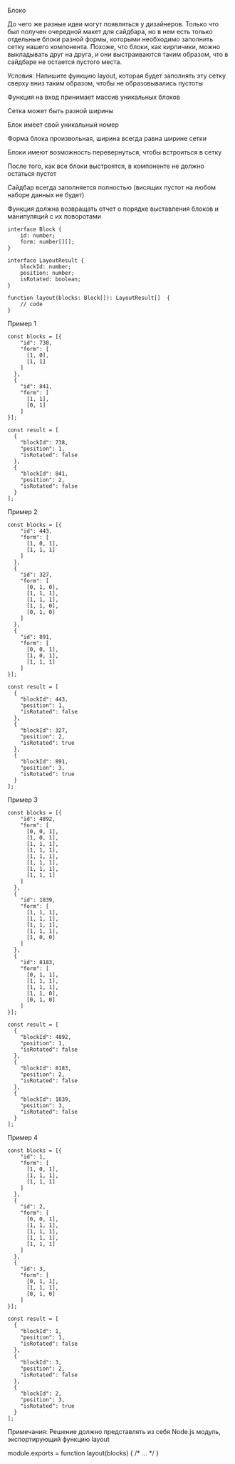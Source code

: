 Блоко

До чего же разные идеи могут появляться у дизайнеров. Только что был получен очередной макет для сайдбара, но в нем есть только отдельные блоки разной формы, которыми необходимо заполнить сетку нашего компонента. Похоже, что блоки, как кирпичики, можно выкладывать друг на друга, и они выстраиваются таким образом, что в сайдбаре не остается пустого места.
    
Условия:
Напишите функцию layout, которая будет заполнять эту сетку сверху вниз таким образом, чтобы не образовывались пустоты

Функция на вход принимает массив уникальных блоков

Сетка может быть разной ширины

Блок имеет свой уникальный номер

Форма блока произвольная, ширина всегда равна ширине сетки

Блоки имеют возможность перевернуться, чтобы встроиться в сетку

После того, как все блоки выстроятся, в компоненте не должно остаться пустот

Сайдбар всегда заполняется полностью (висящих пустот на любом наборе данных не будет)

Функция должна возвращать отчет о порядке выставления блоков и манипуляций с их поворотами

    interface Block {
        id: number;
        form: number[][];
    }
    
    interface LayoutResult {
        blockId: number;
        position: number;
        isRotated: boolean;
    }
    
    function layout(blocks: Block[]): LayoutResult[]  {
        // code
    }
    
Пример 1

    const blocks = [{
        "id": 738,
        "form": [
          [1, 0],
          [1, 1]
        ]
      },
      {
        "id": 841,
        "form": [
          [1, 1],
          [0, 1]
        ]
    }];
    
    const result = [
      {
        "blockId": 738,
        "position": 1,
        "isRotated": false
      },
      {
        "blockId": 841,
        "position": 2,
        "isRotated": false
      }
    ];
    
Пример 2

    const blocks = [{
        "id": 443,
        "form": [
          [1, 0, 1],
          [1, 1, 1]
        ]
      },
      {
        "id": 327,
        "form": [
          [0, 1, 0],
          [1, 1, 1],
          [1, 1, 1],
          [1, 1, 0],
          [0, 1, 0]
        ]
      },
      {
        "id": 891,
        "form": [
          [0, 0, 1],
          [1, 0, 1],
          [1, 1, 1]
        ]
    }];
    
    const result = [
      {
        "blockId": 443,
        "position": 1,
        "isRotated": false
      },
      {
        "blockId": 327,
        "position": 2,
        "isRotated": true
      },
      {
        "blockId": 891,
        "position": 3,
        "isRotated": true
      }
    ];

Пример 3
    
    const blocks = [{
        "id": 4892,
        "form": [
          [0, 0, 1],
          [1, 0, 1],
          [1, 1, 1],
          [1, 1, 1],
          [1, 1, 1],
          [1, 1, 1],
          [1, 1, 1],
          [1, 1, 1]
        ]
      },
      {
        "id": 1839,
        "form": [
          [1, 1, 1],
          [1, 1, 1],
          [1, 1, 1],
          [1, 1, 1],
          [1, 0, 0]
        ]
      },
      {
        "id": 8183,
        "form": [
          [0, 1, 1],
          [1, 1, 1],
          [1, 1, 1],
          [1, 1, 0],
          [0, 1, 0]
        ]
    }];
    
    const result = [
      {
        "blockId": 4892,
        "position": 1,
        "isRotated": false
      },
      {
        "blockId": 8183,
        "position": 2,
        "isRotated": false
      },
      {
        "blockId": 1839,
        "position": 3,
        "isRotated": false
      }
    ];

Пример 4

    const blocks = [{
        "id": 1,
        "form": [
          [1, 0, 1],
          [1, 1, 1],
          [1, 1, 1]
        ]
      },
      {
        "id": 2,
        "form": [
          [0, 0, 1],
          [1, 1, 1],
          [1, 1, 1],
          [1, 1, 1],
          [1, 1, 1]
        ]
      },
      {
        "id": 3,
        "form": [
          [0, 1, 1],
          [1, 1, 1],
          [0, 1, 0]
        ]
    }];
    
    const result = [
      {
        "blockId": 1,
        "position": 1,
        "isRotated": false
      },
      {
        "blockId": 3,
        "position": 2,
        "isRotated": false
      },
      {
        "blockId": 2,
        "position": 3,
        "isRotated": true
      }
    ];
Примечания:
Решение должно представлять из себя Node.js модуль, экспортирующий функцию layout

module.exports = function layout(blocks) { /* ... */ }